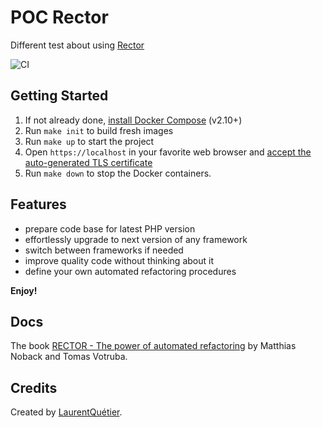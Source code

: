 # POC Rector

Different test about using [Rector](https://github.com/rectorphp/rector)

![CI](https://github.com/dev-int/poc-rector/workflows/CI/badge.svg)

## Getting Started

1. If not already done, [install Docker Compose](https://docs.docker.com/compose/install/) (v2.10+)
2. Run `make init` to build fresh images
3. Run `make up` to start the project
4. Open `https://localhost` in your favorite web browser and [accept the auto-generated TLS certificate](https://stackoverflow.com/a/15076602/1352334)
5. Run `make down` to stop the Docker containers.

## Features

* prepare code base for latest PHP version
* effortlessly upgrade to next version of any framework
* switch between frameworks if needed
* improve quality code without thinking about it
* define your own automated refactoring procedures

**Enjoy!**

## Docs

The book [RECTOR - The power of automated refactoring](https://matthiasnoback.nl/book/rector-the-power-of-automated-refactoring/) by Matthias Noback and Tomas Votruba.

## Credits

Created by [LaurentQuétier](https://developpement-interessant.com).
